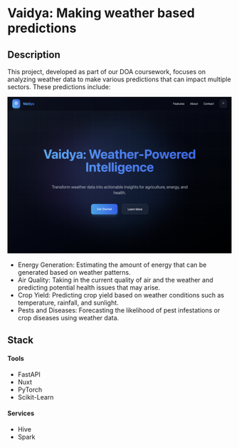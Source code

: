 # Vaidya: Making weather based predictions

## Description

This project, developed as part of our DOA coursework, focuses on analyzing weather data to make various predictions that can impact multiple sectors. These predictions include:

![HomePage](client/public/image.png)

- Energy Generation: Estimating the amount of energy that can be generated based on weather patterns.
- Air Quality: Taking in the current quality of air and the weather and predicting potential health issues that may arise.
- Crop Yield: Predicting crop yield based on weather conditions such as temperature, rainfall, and sunlight.
- Pests and Diseases: Forecasting the likelihood of pest infestations or crop diseases using weather data.

## Stack

#### Tools

- FastAPI
- Nuxt
- PyTorch
- Scikit-Learn

#### Services

- Hive
- Spark

